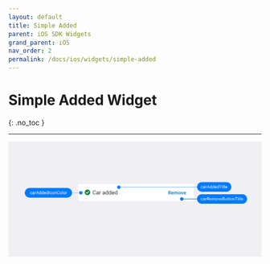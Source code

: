 ```yaml
---
layout: default
title: Simple Added
parent: iOS SDK Widgets
grand_parent: iOS
nav_order: 2
permalink: /docs/ios/widgets/simple-added
---
```


# Simple Added Widget

{: .no_toc }

---

<picture>
  <source media="(max-width: 799px)" srcset="/uploads/Simple_Added_Generic_iOS.png">
  <source media="(min-width: 800px)" srcset="/uploads/Simple_Added_Generic_iOS.png">
  <img src="/uploads/Simple_Added_Generic_iOS.png">
</picture>